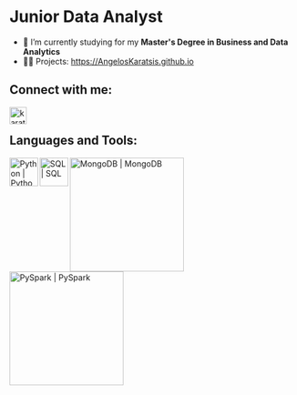 # Junior Data Analyst
- 🌱 I’m currently studying for my **Master's Degree in Business and Data Analytics**
- 👨‍💻 Projects: https://AngelosKaratsis.github.io

## Connect with me:

[<img align="left" alt="karatsisangelos | LinkedIn" width="30px" src="https://cdn-icons-png.flaticon.com/512/174/174857.png" />][linkedin]

[linkedin]:https://www.linkedin.com/in/karatsis-angelos/
 <br />
## Languages and Tools:

[<img align="left" alt="Python | Python" width="50px" src="https://img.cppng.com/download/2020-06/7-2-python-logo-free-download-png.png"/>][Python]
[<img align="left" alt="SQL | SQL" width="50px" src="https://cdn.iconscout.com/icon/free/png-256/postgresql-11-1175122.png"/>][SQL]
[<img align="left" alt="MongoDB | MongoDB" width="200px" src="https://webimages.mongodb.com/_com_assets/cms/kusb9stg1ndrp7j53-MongoDBLogoBrand1.png?auto=format%252Ccompress"/>][MongoDB]
[<img align="left" alt="PySpark | PySpark" width="200px" src="https://www.edureka.co/blog/wp-content/uploads/2018/07/PySpark-logo-1.jpeg"/>][PySpark]
 
[Python]:https://www.python.org/
[SQL]:https://www.postgresql.org/
[MongoDB]:https://www.mongodb.com/
[PySpark]:https://spark.apache.org/docs/latest/api/python/
